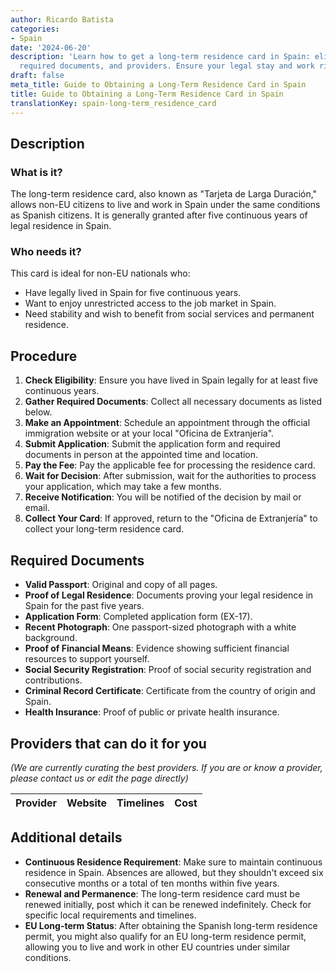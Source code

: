 ```yaml
---
author: Ricardo Batista
categories:
- Spain
date: '2024-06-20'
description: 'Learn how to get a long-term residence card in Spain: eligibility, procedure,
  required documents, and providers. Ensure your legal stay and work rights.'
draft: false
meta_title: Guide to Obtaining a Long-Term Residence Card in Spain
title: Guide to Obtaining a Long-Term Residence Card in Spain
translationKey: spain-long-term_residence_card
---
```




## Description
### What is it?
The long-term residence card, also known as "Tarjeta de Larga Duración," allows non-EU citizens to live and work in Spain under the same conditions as Spanish citizens. It is generally granted after five continuous years of legal residence in Spain.

### Who needs it?
This card is ideal for non-EU nationals who:
- Have legally lived in Spain for five continuous years.
- Want to enjoy unrestricted access to the job market in Spain.
- Need stability and wish to benefit from social services and permanent residence.

## Procedure

1. **Check Eligibility**: Ensure you have lived in Spain legally for at least five continuous years.
2. **Gather Required Documents**: Collect all necessary documents as listed below.
3. **Make an Appointment**: Schedule an appointment through the official immigration website or at your local "Oficina de Extranjería".
4. **Submit Application**: Submit the application form and required documents in person at the appointed time and location.
5. **Pay the Fee**: Pay the applicable fee for processing the residence card.
6. **Wait for Decision**: After submission, wait for the authorities to process your application, which may take a few months.
7. **Receive Notification**: You will be notified of the decision by mail or email.
8. **Collect Your Card**: If approved, return to the "Oficina de Extranjería" to collect your long-term residence card.

## Required Documents

- **Valid Passport**: Original and copy of all pages.
- **Proof of Legal Residence**: Documents proving your legal residence in Spain for the past five years.
- **Application Form**: Completed application form (EX-17).
- **Recent Photograph**: One passport-sized photograph with a white background.
- **Proof of Financial Means**: Evidence showing sufficient financial resources to support yourself.
- **Social Security Registration**: Proof of social security registration and contributions.
- **Criminal Record Certificate**: Certificate from the country of origin and Spain.
- **Health Insurance**: Proof of public or private health insurance.

## Providers that can do it for you
_(We are currently curating the best providers. If you are or know a provider, please contact us or edit the page directly)_

| Provider        |     Website     |     Timelines    |       Cost      |
| --------------- | --------------- |  :-------------: | :-------------: |

## Additional details
- **Continuous Residence Requirement**: Make sure to maintain continuous residence in Spain. Absences are allowed, but they shouldn't exceed six consecutive months or a total of ten months within five years.
- **Renewal and Permanence**: The long-term residence card must be renewed initially, post which it can be renewed indefinitely. Check for specific local requirements and timelines.
- **EU Long-term Status**: After obtaining the Spanish long-term residence permit, you might also qualify for an EU long-term residence permit, allowing you to live and work in other EU countries under similar conditions.